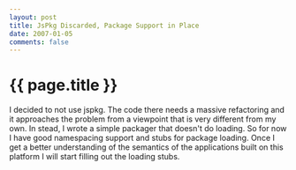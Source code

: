 ```yaml
---
layout: post
title: JsPkg Discarded, Package Support in Place
date: 2007-01-05
comments: false
---
```


{{ page.title }}
================

I decided to not use jspkg. The code there needs a massive refactoring
and it approaches the problem from a viewpoint that is very different
from my own. In stead, I wrote a simple packager that doesn't do
loading. So for now I have good namespacing support and stubs for
package loading. Once I get a better understanding of the semantics of
the applications built on this platform I will start filling out the
loading stubs.
